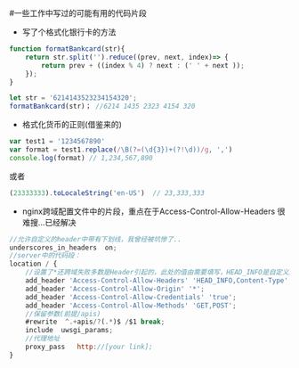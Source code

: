 #一些工作中写过的可能有用的代码片段
* 写了个格式化银行卡的方法
```javascript
function formatBankcard(str){
    return str.split('').reduce((prev, next, index)=> {
        return prev + ((index % 4) ? next : (' ' + next ));
    });
}

let str = '6214143523234154320';
formatBankcard(str)； //6214 1435 2323 4154 320
```

* 格式化货币的正则(借鉴来的)
```javascript
var test1 = '1234567890'
var format = test1.replace(/\B(?=(\d{3})+(?!\d))/g, ',')
console.log(format) // 1,234,567,890
```
或者
```javascript
(23333333).toLocaleString('en-US')  // 23,333,333
```
* nginx跨域配置文件中的片段，重点在于Access-Control-Allow-Headers 很难搜...已经解决
```javascript
//允许自定义的header中带有下划线，我曾经被坑惨了..
underscores_in_headers  on;
//server中的代码段：
location / {	
    //设置了*还跨域失败多数是Header引起的，此处的值由需要填写，HEAD_INFO是自定义的东西
    add_header 'Access-Control-Allow-Headers' 'HEAD_INFO,Content-Type';
    add_header 'Access-Control-Allow-Origin' '*';
    add_header 'Access-Control-Allow-Credentials' 'true';
    add_header 'Access-Control-Allow-Methods' 'GET,POST';
    //保留参数(前提/apis)			
    #rewrite  ^.+apis/?(.*)$ /$1 break;
    include  uwsgi_params;	
    //代理地址			
    proxy_pass   http://[your link];
}
```


